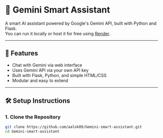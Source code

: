 # 🤖 Gemini Smart Assistant

A smart AI assistant powered by Google's Gemini API, built with Python and Flask.  
You can run it locally or host it for free using [Render](http://127.0.0.1:5000/).

---

## 🚀 Features

- Chat with Gemini via web interface
- Uses Gemini API via your own API key
- Built with Flask, Python, and simple HTML/CSS
- Modular and easy to extend

---

## 🛠️ Setup Instructions

### 1. Clone the Repository

```bash
git clone https://github.com/aalok09/Gemini-smart-assistant.git
cd Gemini-smart-assistant
